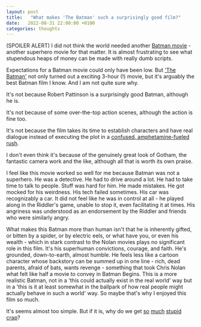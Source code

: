 ```yaml
---
layout: post
title:   "What makes 'The Batman' such a surprisingly good film?"
date:   2022-08-31 22:00:00 +0100
categories: thoughts
---
```


(SPOILER ALERT)
I did not think the world needed another [Batman movie](https://www.imdb.com/title/tt1877830/?ref_=nv_sr_srsg_0) - another superhero movie for that matter. It is almost frustrating to see what stupendous heaps of money can be made with really dumb scripts. 

Expectations for a Batman movie could only have been low. But ['The Batman'](https://www.imdb.com/title/tt1877830/?ref_=nv_sr_srsg_0) not only turned out a exciting 3-hour (!) movie, but it's arguably the best Batman film I know. And I am not quite sure why.

It's not because Robert Pattinson is a surprisingly good Batman, although he is.

It's not because of some over-the-top action scenes, although the action is fine too.

It's not because the film takes its time to establish characters and have real dialogue instead of executing the plot in a [confused, amphetamine-fueled rush](https://www.imdb.com/title/tt2527338/?ref_=fn_al_tt_7). 

I don't even think it's because of the genuinely great look of Gotham, the fantastic camera work and the like, although all that is worth its own praise.

I feel like this movie worked so well for me because Batman was not a superhero. He was a detective. He had to drive around a lot. He had to take time to talk to people. Stuff was hard for him. He made mistakes. He got mocked for his weirdness. His tech failed sometimes. His car was recognizably a car. It did not feel like he was in control at all - he played along in the Riddler's game, unable to stop it, even facilitating it at times. His angriness was understood as an endorsement by the Riddler and friends who were similarly angry. 

What makes this Batman more than human isn't that he is inherently gifted, or bitten by a spider, or by electric eels, or what have you, or even his wealth - which in stark contrast to the Nolan movies plays no significant role in this film. It's his superhuman convictions, courage, and faith. He's grounded, down-to-earth, almost humble. He feels less like a cartoon character whose backstory can be summed up in one line - rich, dead parents, afraid of bats, wants revenge - something that took Chris Nolan what felt like half a movie to convey in Batman Begins. This is a more realistic Batman, not in a 'this could actually exist in the real world' way but in a 'this is it at least somewhat in the ballpark of how real people might actually behave in such a world' way. So maybe that's why I enjoyed this film so much.

It's seems almost too simple. But if it is, why do we get [so](https://www.imdb.com/title/tt10872600/?ref_=nv_sr_srsg_4) [much](https://www.imdb.com/title/tt9419884/?ref_=tt_sims_tt_i_1) [stupid](https://www.imdb.com/title/tt0974015/?ref_=fn_al_tt_1) [crap](https://www.imdb.com/title/tt2975590/?ref_=hm_tpks_tt_t_2_pd_tp1_pbr_ic)? 




